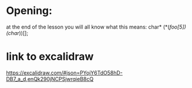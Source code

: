 # Opening: 

at the end of the lesson you will all know what this means:
char* (*(*foo[5])(char*))[];

# link to excalidraw

https://excalidraw.com/#json=PYojY6TdO58hD-DB7_a_d,enQk290jNCPSjwrqieB8cQ
